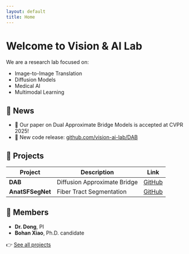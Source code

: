 ```yaml
---
layout: default
title: Home
---
```


# Welcome to Vision & AI Lab

We are a research lab focused on:
- Image-to-Image Translation
- Diffusion Models
- Medical AI
- Multimodal Learning

## 📢 News

- 📄 Our paper on Dual Approximate Bridge Models is accepted at CVPR 2025!
- 🚀 New code release: [github.com/vision-ai-lab/DAB](https://github.com/vision-ai-lab/DAB)

## 🧪 Projects

| Project | Description | Link |
|--------|-------------|------|
| **DAB** | Diffusion Approximate Bridge | [GitHub](https://github.com/vision-ai-lab/DAB) |
| **AnatSFSegNet** | Fiber Tract Segmentation | [GitHub](https://github.com/vision-ai-lab/AnatSFSegNet) |

## 👥 Members

- **Dr. Dong**, PI
- **Bohan Xiao**, Ph.D. candidate

👉 [See all projects](projects.md)
